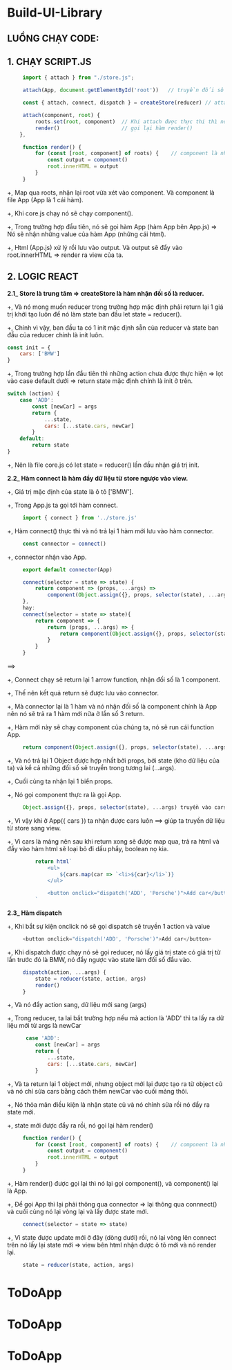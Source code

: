 # Build-UI-Library

## LUỒNG CHẠY CODE:
## 1. CHẠY SCRIPT.JS
   ```javascript
        import { attach } from "./store.js";
   ```
   ```javascript
        attach(App, document.getElementById('root'))   // truyền đối số: component và  root.
   ```
   ```javascript
        const { attach, connect, dispatch } = createStore(reducer) // attach import từ createStore.
   ``` 
   ```javascript         
        attach(component, root) {
            roots.set(root, component)  // Khi attach được thực thi thì nó set root là key, component là value.
            render()                    // gọi lại hàm render()
       },
   ```  
   ```javascript
        function render() {         
            for (const [root, component] of roots) {    // component là những thành phần chứa view.
                const output = component()
                root.innerHTML = output
            }
        }
   ```

+, Map qua roots, nhận lại root vừa xét vào component. Và component là file App (App là 1 cái hàm).

+, Khi core.js chạy nó sẽ chạy component().

+, Trong trường hợp đầu tiên, nó sẽ gọi hàm App (hàm App bên App.js) => Nó sẽ nhận những value của hàm App (những cái html).

+, Html (App.js) xử lý rồi lưu vào output. Và output sẽ đẩy vào root.innerHTML => render ra view của ta.

## 2. LOGIC REACT

   **2.1_ Store là trung tâm => createStore là hàm nhận đối số là reducer.**
  
   +, Và nó mong muốn reducer trong trường hợp mặc định phải return lại 1 giá trị khởi tạo luôn để nó làm state ban đầu  let state = reducer().
    
   +, Chính vì vậy, ban đầu ta có 1 init mặc định sẵn của reducer và state ban đầu của reducer chính là init luôn.
```javascript   
const init = {
    cars: ['BMW']
}
``` 

   +, Trong trường hợp lần đầu tiên thì những action chưa được thực hiện 
      => lọt vào case default dưới 
      => return state mặc định chính là init ở trên.
```javascript
switch (action) {
    case 'ADD':
        const [newCar] = args
        return {
            ...state, 
            cars: [...state.cars, newCar]
        }
    default: 
        return state
}
```
   +, Nên là file core.js có let state = reducer() lần đầu nhận giá trị init. 

**2.2_ Hàm connect là hàm đẩy dữ liệu từ store ngược vào view.**

   +, Giá trị mặc định của state là ô tô ['BMW']. 

   +, Trong App.js ta gọi tới hàm connect. 
   ```javascript
        import { connect } from '../store.js'
   ```

   +, Hàm connect() thực thi và nó trả lại 1 hàm mới lưu vào hàm connector.
   ```javascript
        const connector = connect()
   ```
   +, connector nhận vào App. 
   ```javascript
        export default connector(App)

        connect(selector = state => state) {
            return component => (props, ...args) =>
                component(Object.assign({}, props, selector(state), ...args))
        },
        hay: 
        connect(selector = state => state){
            return component => {
                return (props, ...args) => {
                    return component(Object.assign({}, props, selector(state), ...args))
                }
            }
        }
   ```
==> 

   +, Connect chạy sẽ return lại 1 arrow function, nhận đối số là 1 component.   
   
   +, Thế nên kết quả return sẽ được lưu vào connector.
   
   +, Mà connector lại là 1 hàm và nó nhận đối số là component chính là App nên nó sẽ trả ra 1 hàm mới nữa ở lần số 3 return.   
   
   +, Hàm mới này sẽ chạy component của chúng ta, nó sẽ run cái function App.
   ```javascript
        return component(Object.assign({}, props, selector(state), ...args))
   ```
   
   +, Và nó trả lại 1 Object được hợp nhất bởi props, bởi state (kho dữ liệu của ta) và kể cả những đối số sẽ truyền trong tương lai (...args).
   
   +, Cuối cùng ta nhận lại 1 biển props.
   
   +, Nó gọi component thực ra là gọi App. 
   ```javascript
        Object.assign({}, props, selector(state), ...args) truyền vào cars trong function App({ cars }) {...}
   ```     
   +, Vì vậy khi ở  App({ cars }) ta nhận được cars luôn ==> giúp ta truyền dữ liệu từ store sang view.
   
   +, Vì cars là mảng nên sau khi return xong sẽ được map qua, trả ra html và đẩy vào hàm html sẽ loại bỏ đi dấu phẩy, boolean nọ kia.
   ```javascript
            return html`
                <ul>
                    ${cars.map(car => `<li>${car}</li>`)}
                </ul>

                <button onclick="dispatch('ADD', 'Porsche')">Add car</button>
            `
```
    
**2.3_ Hàm dispatch**

   +, Khi bắt sự kiện onclick nó sẽ gọi dispatch sẽ truyền 1 action và value 
   ```javascript
        <button onclick="dispatch('ADD', 'Porsche')">Add car</button>
   ``` 
   +, Khi dispatch được chạy nó sẽ gọi reducer, nó lấy giá trị state có giá trị từ lần trước đó là BMW, nó đẩy ngược vào state làm đối số đầu vào.
   ```javascript
        dispatch(action, ...args) {
            state = reducer(state, action, args)
            render()
        }
   ``` 
   +, Và nó đẩy action  sang, dữ liệu mới sang (args)

   +, Trong reducer, ta lai bắt trường hợp nếu mà action là 'ADD' thì ta lấy ra dữ liệu mới từ args là newCar 
   ```javascript
         case 'ADD':
            const [newCar] = args
            return {
                ...state, 
                cars: [...state.cars, newCar]
            }
   ``` 
   +, Và ta return lại 1 object mới, nhưng object mới lại được tạo ra từ object cũ và nó chỉ sửa cars bằng cách thêm newCar vào cuối mảng thôi.

   +, Nó thỏa mãn điều kiện là nhận state cũ và nó chỉnh sửa rồi nó đẩy ra state mới.

   +, state mới được đẩy ra rồi, nó gọi lại hàm render()
   ```javascript
        function render() {     
            for (const [root, component] of roots) {    // component là những thành phần chứa view.
                const output = component()
                root.innerHTML = output
            }
        }
   ```
   +, Hàm render() được gọi lại thì nó lại gọi component(), và component() lại là App.

   +, Để gọi App thì lại phải thông qua connector => lại thông qua connnect() và cuối cùng nó lại vòng lại và lấy được state mới. 
   ```javascript
        connect(selector = state => state)
   ```
   +, Vì state được update mới ở đây (dòng dưới) rồi, nó lại vòng lên connect trên nó lấy lại state mới => view bên html nhận được ô tô mới và nó render lại. 
   ```javascript
        state = reducer(state, action, args)
   ```
# ToDoApp
# ToDoApp
# ToDoApp

